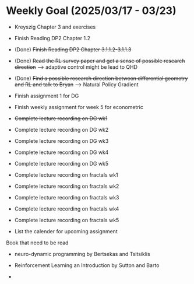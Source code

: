 # Weekly Goal (2025/03/17 - 03/23)
- Kreyszig Chapter 3 and exercises
- Finish Reading DP2 Chapter 1.2
- (Done) ~~Finish Reading DP2 Chapter 3.1.1.2-3.1.1.3~~
- (Done) ~~Read the RL survey paper and get a sense of possible research direction~~ --> adaptive control might be lead to QHD
- (Done) ~~Find a possible research direction between differential geometry and RL and talk to Bryan~~ --> Natural Policy Gradient
- Finish assignment 1 for DG
- Finish weekly assignment for week 5 for econometric
- ~~Complete lecture recording on DG wk1~~
- Complete lecture recording on DG wk2
- Complete lecture recording on DG wk3
- Complete lecture recording on DG wk4
- Complete lecture recording on DG wk5
- Complete lecture recording on fractals wk1
- Complete lecture recording on fractals wk2
- Complete lecture recording on fractals wk3
- Complete lecture recording on fractals wk4
- Complete lecture recording on fractals wk5

- List the calender for upcoming assignment

Book that need to be read

- neuro-dynamic programming by Bertsekas and Tsitsiklis

- Reinforcement Learning an Introduction by Sutton and Barto
- 
